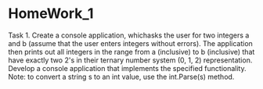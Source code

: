 # HomeWork_1
Task 1. Create a console application, whichasks the user for two integers a and b (assume
that the user enters integers without errors). The application then prints out all integers
in the range from a (inclusive) to b (inclusive) that have exactly two 2's in their ternary
number system (0, 1, 2) representation. Develop a console application that implements
the specified functionality.
Note: to convert a string s to an int value, use the int.Parse(s) method.
